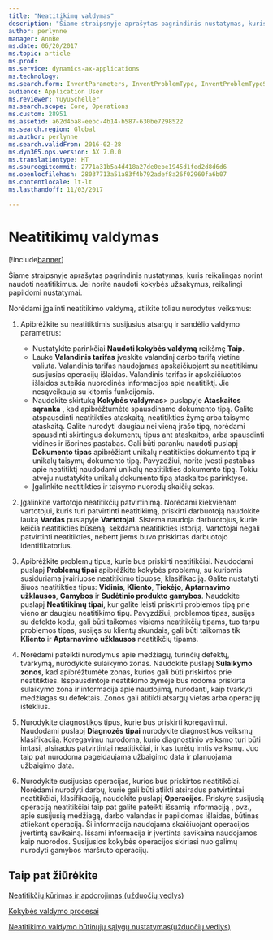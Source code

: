 ```yaml
---
title: "Neatitikimų valdymas"
description: "Šiame straipsnyje aprašytas pagrindinis nustatymas, kuris reikalingas norint naudoti neatitikimus. Jei norite naudoti kokybės užsakymus, reikalingi papildomi nustatymai."
author: perlynne
manager: AnnBe
ms.date: 06/20/2017
ms.topic: article
ms.prod: 
ms.service: dynamics-ax-applications
ms.technology: 
ms.search.form: InventParameters, InventProblemType, InventProblemTypeSetup, InventQuarantineZone, InventTestDiagnosticType, InventTestReportSetup, SysUserManagement
audience: Application User
ms.reviewer: YuyuScheller
ms.search.scope: Core, Operations
ms.custom: 28951
ms.assetid: a62d4ba8-eebc-4b14-b587-630be7298522
ms.search.region: Global
ms.author: perlynne
ms.search.validFrom: 2016-02-28
ms.dyn365.ops.version: AX 7.0.0
ms.translationtype: HT
ms.sourcegitcommit: 2771a31b5a4d418a27de0ebe1945d1fed2d8d6d6
ms.openlocfilehash: 28037713a51a83f4b792adef8a26f02960fa6b07
ms.contentlocale: lt-lt
ms.lasthandoff: 11/03/2017

---
```


# <a name="nonconformance-management"></a>Neatitikimų valdymas

[!include[banner](../includes/banner.md)]


Šiame straipsnyje aprašytas pagrindinis nustatymas, kuris reikalingas norint naudoti neatitikimus. Jei norite naudoti kokybės užsakymus, reikalingi papildomi nustatymai.

Norėdami įgalinti neatitikimo valdymą, atlikite toliau nurodytus veiksmus:

1.  Apibrėžkite su neatitiktimis susijusius atsargų ir sandėlio valdymo parametrus:
    -   Nustatykite parinkčiai **Naudoti kokybės valdymą** reikšmę **Taip**.
    -   Lauke **Valandinis tarifas** įveskite valandinį darbo tarifą vietine valiuta. Valandinis tarifas naudojamas apskaičiuojant su neatitikimu susijusias operacijų išlaidas. Valandinis tarifas ir apskaičiuotos išlaidos suteikia nuorodinės informacijos apie neatitiktį. Jie nesąveikauja su kitomis funkcijomis.
    -   Naudokite skirtuką **Kokybės valdymas**> puslapyje **Ataskaitos sąranka** , kad apibrėžtumėte spausdinamo dokumento tipą. Galite atspausdinti neatitikties ataskaitą, neatitikties žymę arba taisymo ataskaitą. Galite nurodyti daugiau nei vieną įrašo tipą, norėdami spausdinti skirtingus dokumentų tipus ant ataskaitos, arba spausdinti vidines ir išorines pastabas. Gali būti paranku naudoti puslapį **Dokumento tipas** apibrėžiant unikalų neatitikties dokumento tipą ir unikalų taisymų dokumento tipą. Pavyzdžiui, norite įvesti pastabas apie neatitiktį naudodami unikalų neatitikties dokumento tipą. Tokiu atveju nustatykite unikalų dokumento tipą ataskaitos parinktyse.
    -   Įgalinkite neatitikties ir taisymo nuorodų skaičių sekas.

2.  Įgalinkite vartotojo neatitikčių patvirtinimą. Norėdami kiekvienam vartotojui, kuris turi patvirtinti neatitikimą, priskirti darbuotoją naudokite lauką **Vardas** puslapyje **Vartotojai**. Sistema naudoja darbuotojus, kurie keičia neatitikties būseną, sekdama neatitikties istoriją. Vartotojai negali patvirtinti neatitikties, nebent jiems buvo priskirtas darbuotojo identifikatorius.
3.  Apibrėžkite problemų tipus, kurie bus priskirti neatitikčiai. Naudodami puslapį **Problemų tipai** apibrėžkite kokybės problemų, su kuriomis susiduriama įvairiuose neatitikimo tipuose, klasifikaciją. Galite nustatyti šiuos neatitikties tipus: **Vidinis**, **Kliento**, **Tiekėjo**, **Aptarnavimo užklausos**, **Gamybos** ir **Sudėtinio produkto gamybos**. Naudokite puslapį **Neatitikimų tipai**, kur galite leisti priskirti problemos tipą prie vieno ar daugiau neatitikimo tipų. Pavyzdžiui, problemos tipas, susijęs su defekto kodu, gali būti taikomas visiems neatitikčių tipams, tuo tarpu problemos tipas, susijęs su klientų skundais, gali būti taikomas tik **Kliento** ir **Aptarnavimo užklausos** neatitikčių tipams.
4.  Norėdami pateikti nurodymus apie medžiagų, turinčių defektų, tvarkymą, nurodykite sulaikymo zonas. Naudokite puslapį **Sulaikymo zonos**, kad apibrėžtumėte zonas, kurios gali būti priskirtos prie neatitikties. Išspausdintoje neatitikimo žymėje bus rodoma priskirta sulaikymo zona ir informacija apie naudojimą, nurodanti, kaip tvarkyti medžiagas su defektais. Zonos gali atitikti atsargų vietas arba operacijų išteklius.
5.  Nurodykite diagnostikos tipus, kurie bus priskirti koregavimui. Naudodami puslapį **Diagnozės tipai** nurodykite diagnostikos veiksmų klasifikaciją. Koregavimu nurodoma, kurio diagnostinio veiksmo turi būti imtasi, atsiradus patvirtintai neatitikčiai, ir kas turėtų imtis veiksmų. Juo taip pat nurodoma pageidaujama užbaigimo data ir planuojama užbaigimo data.
6.  Nurodykite susijusias operacijas, kurios bus priskirtos neatitikčiai. Norėdami nurodyti darbų, kurie gali būti atlikti atsiradus patvirtintai neatitikčiai, klasifikaciją, naudokite puslapį **Operacijos**. Priskyrę susijusią operaciją neatitikčiai taip pat galite pateikti išsamią informaciją , pvz., apie susijusią medžiagą, darbo valandas ir papildomas išlaidas, būtinas atliekant operaciją. Ši informacija naudojama skaičiuojant operacijos įvertintą savikainą. Išsami informacija ir įvertinta savikaina naudojamos kaip nuorodos. Susijusios kokybės operacijos skiriasi nuo galimų nurodyti gamybos maršruto operacijų.


<a name="see-also"></a>Taip pat žiūrėkite
--------

[Neatitikčių kūrimas ir apdorojimas (užduočių vedlys)](tasks/create-process-non-conformance.md)

[Kokybės valdymo procesai](quality-management-processes.md)

[Neatitikimo valdymo būtinųjų sąlygų nustatymas(užduočių vedlys)](tasks/set-up-prerequisites-nonconformance-management.md)

